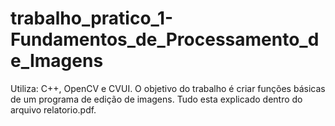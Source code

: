 # trabalho_pratico_1-Fundamentos_de_Processamento_de_Imagens
Utiliza: C++, OpenCV e CVUI. 
O objetivo do trabalho é criar funções básicas de um programa de edição de imagens. Tudo esta explicado dentro do arquivo relatorio.pdf.
